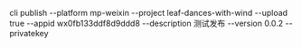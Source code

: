 cli publish --platform mp-weixin --project leaf-dances-with-wind  --upload true --appid wx0fb133ddf8d9ddd8 --description 测试发布 --version 0.0.2 --privatekey